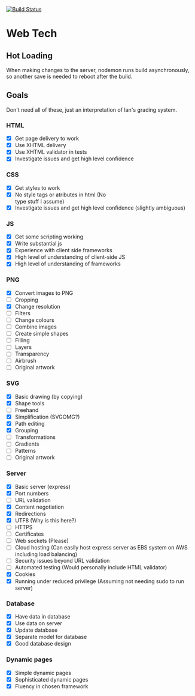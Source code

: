 [![Build Status](https://travis-ci.com/Briggybros/web-tech.svg?token=3SbxYwXYvGdnwihZuaHY&branch=master)](https://travis-ci.com/Briggybros/web-tech)

# Web Tech #

## Hot Loading ##
When making changes to the server, nodemon runs build asynchronously, so another save is needed to reboot after the build.

## Goals ##

Don't need all of these, just an interpretation of Ian's grading system.

### HTML ###

- [x] Get page delivery to work
- [x] Use XHTML delivery
- [x] Use XHTML validator in tests
- [x] Investigate issues and get high level confidence

### CSS ###

- [x] Get styles to work
- [x] No style tags or atributes in html (No <div style="..." width="420px" /> type stuff I assume)
- [x] Investigate issues and get high level confidence (slightly ambiguous)

### JS ###

- [x] Get some scripting working
- [x] Write substantial js
- [x] Experience with client side frameworks
- [x] High level of understanding of client-side JS
- [x] High level of understanding of frameworks

### PNG ###

- [x] Convert images to PNG
- [ ] Cropping
- [x] Change resolution
- [ ] Filters
- [ ] Change colours
- [ ] Combine images
- [ ] Create simple shapes
- [ ] Filling
- [ ] Layers
- [ ] Transparency
- [ ] Airbrush
- [ ] Original artwork

### SVG ###

- [x] Basic drawing (by copying)
- [x] Shape tools
- [ ] Freehand
- [x] Simplification (SVGOMG?)
- [x] Path editing
- [x] Grouping
- [ ] Transformations
- [ ] Gradients
- [ ] Patterns
- [ ] Original artwork

### Server ###

- [x] Basic server (express)
- [x] Port numbers
- [ ] URL validation
- [x] Content negotiation
- [x] Redirections
- [x] UTF8 (Why is this here?)
- [ ] HTTPS
- [ ] Certificates
- [ ] Web sockets (Please)
- [ ] Cloud hosting (Can easily host express server as EBS system on AWS including load balancing)
- [ ] Security issues beyond URL validation
- [ ] Automated testing (Would personally include HTML validator)
- [x] Cookies
- [x] Running under reduced privilege (Assuming not needing sudo to run server)

### Database ###

- [x] Have data in database
- [x] Use data on server
- [x] Update database
- [x] Separate model for database
- [x] Good database design

### Dynamic pages ###

- [x] Simple dynamic pages
- [x] Sophisticated dynamic pages
- [x] Fluency in chosen framework
